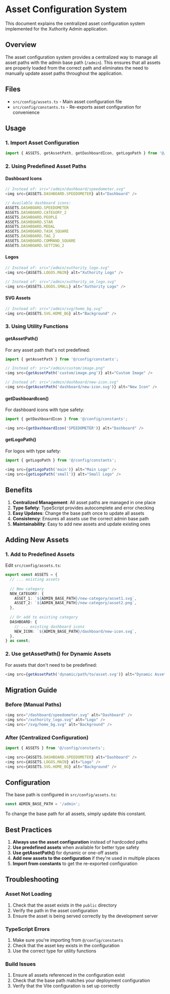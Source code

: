 # Asset Configuration System

This document explains the centralized asset configuration system implemented for the Xuthority Admin application.

## Overview

The asset configuration system provides a centralized way to manage all asset paths with the admin base path (`/admin`). This ensures that all assets are properly loaded from the correct path and eliminates the need to manually update asset paths throughout the application.

## Files

- `src/config/assets.ts` - Main asset configuration file
- `src/config/constants.ts` - Re-exports asset configuration for convenience

## Usage

### 1. Import Asset Configuration

```typescript
import { ASSETS, getAssetPath, getDashboardIcon, getLogoPath } from '@/config/constants';
```

### 2. Using Predefined Asset Paths

#### Dashboard Icons
```typescript
// Instead of: src="/admin/dashboard/speedometer.svg"
<img src={ASSETS.DASHBOARD.SPEEDOMETER} alt="Dashboard" />

// Available dashboard icons:
ASSETS.DASHBOARD.SPEEDOMETER
ASSETS.DASHBOARD.CATEGORY_2
ASSETS.DASHBOARD.PEOPLE
ASSETS.DASHBOARD.STAR
ASSETS.DASHBOARD.MEDAL
ASSETS.DASHBOARD.TASK_SQUARE
ASSETS.DASHBOARD.TAG_2
ASSETS.DASHBOARD.COMMAND_SQUARE
ASSETS.DASHBOARD.SETTING_2
```

#### Logos
```typescript
// Instead of: src="/admin/xuthority_logo.svg"
<img src={ASSETS.LOGOS.MAIN} alt="Xuthority Logo" />

// Instead of: src="/admin/xuthority_sm_logo.svg"
<img src={ASSETS.LOGOS.SMALL} alt="Xuthority Logo" />
```

#### SVG Assets
```typescript
// Instead of: src="/admin/svg/home_bg.svg"
<img src={ASSETS.SVG.HOME_BG} alt="Background" />
```

### 3. Using Utility Functions

#### getAssetPath()
For any asset path that's not predefined:

```typescript
import { getAssetPath } from '@/config/constants';

// Instead of: src="/admin/custom/image.png"
<img src={getAssetPath('custom/image.png')} alt="Custom Image" />

// Instead of: src="/admin/dashboard/new-icon.svg"
<img src={getAssetPath('dashboard/new-icon.svg')} alt="New Icon" />
```

#### getDashboardIcon()
For dashboard icons with type safety:

```typescript
import { getDashboardIcon } from '@/config/constants';

<img src={getDashboardIcon('SPEEDOMETER')} alt="Dashboard" />
```

#### getLogoPath()
For logos with type safety:

```typescript
import { getLogoPath } from '@/config/constants';

<img src={getLogoPath('main')} alt="Main Logo" />
<img src={getLogoPath('small')} alt="Small Logo" />
```

## Benefits

1. **Centralized Management**: All asset paths are managed in one place
2. **Type Safety**: TypeScript provides autocomplete and error checking
3. **Easy Updates**: Change the base path once to update all assets
4. **Consistency**: Ensures all assets use the correct admin base path
5. **Maintainability**: Easy to add new assets and update existing ones

## Adding New Assets

### 1. Add to Predefined Assets

Edit `src/config/assets.ts`:

```typescript
export const ASSETS = {
  // ... existing assets
  
  // New category
  NEW_CATEGORY: {
    ASSET_1: `${ADMIN_BASE_PATH}/new-category/asset1.svg`,
    ASSET_2: `${ADMIN_BASE_PATH}/new-category/asset2.png`,
  },
  
  // Or add to existing category
  DASHBOARD: {
    // ... existing dashboard icons
    NEW_ICON: `${ADMIN_BASE_PATH}/dashboard/new-icon.svg`,
  },
} as const;
```

### 2. Use getAssetPath() for Dynamic Assets

For assets that don't need to be predefined:

```typescript
<img src={getAssetPath('dynamic/path/to/asset.svg')} alt="Dynamic Asset" />
```

## Migration Guide

### Before (Manual Paths)
```typescript
<img src="/dashboard/speedometer.svg" alt="Dashboard" />
<img src="/xuthority_logo.svg" alt="Logo" />
<img src="/svg/home_bg.svg" alt="Background" />
```

### After (Centralized Configuration)
```typescript
import { ASSETS } from '@/config/constants';

<img src={ASSETS.DASHBOARD.SPEEDOMETER} alt="Dashboard" />
<img src={ASSETS.LOGOS.MAIN} alt="Logo" />
<img src={ASSETS.SVG.HOME_BG} alt="Background" />
```

## Configuration

The base path is configured in `src/config/assets.ts`:

```typescript
const ADMIN_BASE_PATH = '/admin';
```

To change the base path for all assets, simply update this constant.

## Best Practices

1. **Always use the asset configuration** instead of hardcoded paths
2. **Use predefined assets** when available for better type safety
3. **Use getAssetPath()** for dynamic or one-off assets
4. **Add new assets to the configuration** if they're used in multiple places
5. **Import from constants** to get the re-exported configuration

## Troubleshooting

### Asset Not Loading
1. Check that the asset exists in the `public` directory
2. Verify the path in the asset configuration
3. Ensure the asset is being served correctly by the development server

### TypeScript Errors
1. Make sure you're importing from `@/config/constants`
2. Check that the asset key exists in the configuration
3. Use the correct type for utility functions

### Build Issues
1. Ensure all assets referenced in the configuration exist
2. Check that the base path matches your deployment configuration
3. Verify that the Vite configuration is set up correctly 
 